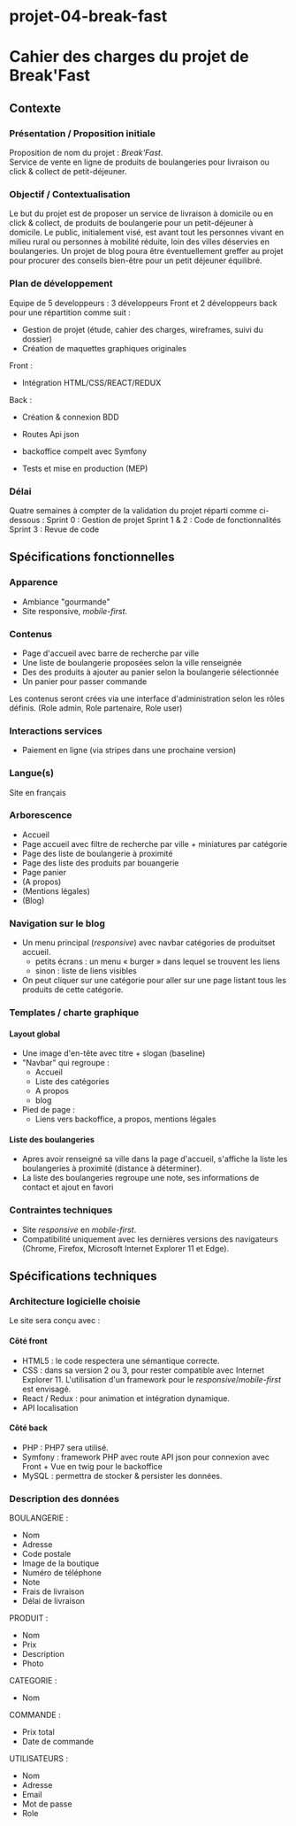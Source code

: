 # projet-04-break-fast

# Cahier des charges du projet de Break'Fast

## Contexte

### Présentation / Proposition initiale

Proposition de nom du projet : _Break'Fast_.  
Service de vente en ligne de produits de boulangeries pour livraison ou click & collect de petit-déjeuner.

### Objectif / Contextualisation

Le but du projet est de proposer un service de livraison à domicile ou en click & collect, de produits de boulangerie pour un petit-déjeuner à domicile.
Le public, initialement visé, est avant tout les personnes vivant en milieu rural ou personnes à mobilité réduite, loin des villes déservies en boulangeries.
Un projet de blog poura être éventuellement greffer au projet pour procurer des conseils bien-être pour un petit déjeuner équilibré.

### Plan de développement

Equipe de 5 developpeurs : 3 développeurs Front et 2 développeurs back pour une répartition comme suit :

- Gestion de projet (étude, cahier des charges, wireframes, suivi du dossier)
- Création de maquettes graphiques originales

Front :
- Intégration HTML/CSS/REACT/REDUX

Back :
- Création & connexion BDD
- Routes Api json
- backoffice compelt avec Symfony

- Tests et mise en production (MEP)

### Délai

Quatre semaines à compter de la validation du projet réparti comme ci-dessous :
Sprint 0 : Gestion de projet
Sprint 1 & 2 : Code de fonctionnalités
Sprint 3 : Revue de code

## Spécifications fonctionnelles

### Apparence

- Ambiance "gourmande"
- Site responsive, _mobile-first_.

### Contenus

- Page d'accueil avec barre de recherche par ville
- Une liste de boulangerie proposées selon la ville renseignée
- Des des produits à ajouter au panier selon la boulangerie sélectionnée
- Un panier pour passer commande

Les contenus seront crées via une interface d'administration selon les rôles définis. (Role admin, Role partenaire, Role user)

### Interactions services

- Paiement en ligne (via stripes dans une prochaine version)

### Langue(s)

Site en français

### Arborescence

- Accueil
- Page accueil avec filtre de recherche par ville + miniatures par catégorie
- Page des liste de boulangerie à proximité
- Page des liste des produits par bouangerie
- Page panier
- (A propos)
- (Mentions légales)
- (Blog)

### Navigation sur le blog

- Un menu principal (_responsive_) avec navbar catégories de produitset accueil.
  - petits écrans : un menu « burger » dans lequel se trouvent les liens
  - sinon : liste de liens visibles
- On peut cliquer sur une catégorie pour aller sur une page listant tous les produits de cette catégorie.

### Templates / charte graphique

#### Layout global

- Une image d'en-tête avec titre + slogan (baseline)
- "Navbar" qui regroupe :
  - Accueil
  - Liste des catégories
  - A propos
  - blog
- Pied de page :
  - Liens vers backoffice, a propos, mentions légales

#### Liste des boulangeries

- Apres avoir renseigné sa ville dans la page d'accueil, s'affiche la liste les boulangeries à proximité (distance à déterminer).
- La liste des boulangeries regroupe une note, ses informations de contact et ajout en favori

### Contraintes techniques

- Site _responsive_ en _mobile-first_.
- Compatibilité uniquement avec les dernières versions des navigateurs (Chrome, Firefox, Microsoft Internet Explorer 11 et Edge).

## Spécifications techniques

### Architecture logicielle choisie

Le site sera conçu avec :

#### Côté front

- HTML5 : le code respectera une sémantique correcte.
- CSS : dans sa version 2 ou 3, pour rester compatible avec Internet Explorer 11. L'utilisation d'un framework pour le _responsive_/_mobile-first_ est envisagé.
- React / Redux : pour animation et intégration dynamique.
- API localisation 

#### Côté back

- PHP : PHP7 sera utilisé.
- Symfony : framework PHP avec route API json pour connexion avec Front +  Vue en twig pour le backoffice
- MySQL : permettra de stocker & persister les données.

### Description des données

BOULANGERIE :
- Nom
- Adresse
- Code postale
- Image de la boutique
- Numéro de téléphone
- Note
- Frais de livraison
- Délai de livraison

PRODUIT :
- Nom
- Prix
- Description
- Photo

CATEGORIE :
- Nom

COMMANDE :
- Prix total
- Date de commande

UTILISATEURS :
- Nom
- Adresse
- Email
- Mot de passe
- Role